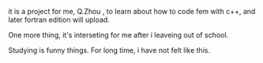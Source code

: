 it is a project for me, Q.Zhou , to learn about how to code fem with c++, and later fortran edition will upload.

One more thing, it's interseting for me after i leaveing out of school.

Studying is funny things. For long time, i have not felt like this.
